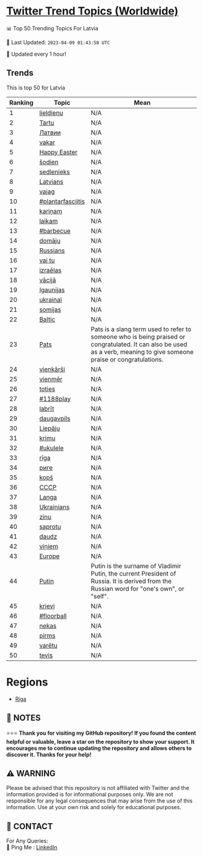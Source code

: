 [Twitter Trend Topics (Worldwide)](https://github.com/ErcinDedeoglu/Twitter-Trend-Topics)
==========


📊 Top 50 Trending Topics For Latvia

📆 Last Updated: `2023-04-09 01:43:50 UTC`

🔧 Updated every 1 hour!


## Trends

This is top 50 for Latvia

| Ranking | Topic | Mean |
| ------- | ------------ | ------------ |
| 1 | [lieldienu](http://twitter.com/search?q=lieldienu) | N/A |
| 2 | [Tartu](http://twitter.com/search?q=Tartu) | N/A |
| 3 | [Латвии](http://twitter.com/search?q=%d0%9b%d0%b0%d1%82%d0%b2%d0%b8%d0%b8) | N/A |
| 4 | [vakar](http://twitter.com/search?q=vakar) | N/A |
| 5 | [Happy Easter](http://twitter.com/search?q=Happy+Easter) | N/A |
| 6 | [šodien](http://twitter.com/search?q=%c5%a1odien) | N/A |
| 7 | [sedlenieks](http://twitter.com/search?q=sedlenieks) | N/A |
| 8 | [Latvians](http://twitter.com/search?q=Latvians) | N/A |
| 9 | [vajag](http://twitter.com/search?q=vajag) | N/A |
| 10 | [#plantarfasciitis](http://twitter.com/search?q=%23plantarfasciitis) | N/A |
| 11 | [kariņam](http://twitter.com/search?q=kari%c5%86am) | N/A |
| 12 | [laikam](http://twitter.com/search?q=laikam) | N/A |
| 13 | [#barbecue](http://twitter.com/search?q=%23barbecue) | N/A |
| 14 | [domāju](http://twitter.com/search?q=dom%c4%81ju) | N/A |
| 15 | [Russians](http://twitter.com/search?q=Russians) | N/A |
| 16 | [vai tu](http://twitter.com/search?q=vai+tu) | N/A |
| 17 | [izraēlas](http://twitter.com/search?q=izra%c4%93las) | N/A |
| 18 | [vācijā](http://twitter.com/search?q=v%c4%81cij%c4%81) | N/A |
| 19 | [Igaunijas](http://twitter.com/search?q=Igaunijas) | N/A |
| 20 | [ukrainai](http://twitter.com/search?q=ukrainai) | N/A |
| 21 | [somijas](http://twitter.com/search?q=somijas) | N/A |
| 22 | [Baltic](http://twitter.com/search?q=Baltic) | N/A |
| 23 | [Pats](http://twitter.com/search?q=Pats) | Pats is a slang term used to refer to someone who is being praised or congratulated. It can also be used as a verb, meaning to give someone praise or congratulations. |
| 24 | [vienkārši](http://twitter.com/search?q=vienk%c4%81r%c5%a1i) | N/A |
| 25 | [vienmēr](http://twitter.com/search?q=vienm%c4%93r) | N/A |
| 26 | [toties](http://twitter.com/search?q=toties) | N/A |
| 27 | [#1188play](http://twitter.com/search?q=%231188play) | N/A |
| 28 | [labrīt](http://twitter.com/search?q=labr%c4%abt) | N/A |
| 29 | [daugavpils](http://twitter.com/search?q=daugavpils) | N/A |
| 30 | [Liepāju](http://twitter.com/search?q=Liep%c4%81ju) | N/A |
| 31 | [krimu](http://twitter.com/search?q=krimu) | N/A |
| 32 | [#ukulele](http://twitter.com/search?q=%23ukulele) | N/A |
| 33 | [rīga](http://twitter.com/search?q=r%c4%abga) | N/A |
| 34 | [риге](http://twitter.com/search?q=%d1%80%d0%b8%d0%b3%d0%b5) | N/A |
| 35 | [kopš](http://twitter.com/search?q=kop%c5%a1) | N/A |
| 36 | [СССР](http://twitter.com/search?q=%d0%a1%d0%a1%d0%a1%d0%a0) | N/A |
| 37 | [Langa](http://twitter.com/search?q=Langa) | N/A |
| 38 | [Ukrainians](http://twitter.com/search?q=Ukrainians) | N/A |
| 39 | [zinu](http://twitter.com/search?q=zinu) | N/A |
| 40 | [saprotu](http://twitter.com/search?q=saprotu) | N/A |
| 41 | [daudz](http://twitter.com/search?q=daudz) | N/A |
| 42 | [viņiem](http://twitter.com/search?q=vi%c5%86iem) | N/A |
| 43 | [Europe](http://twitter.com/search?q=Europe) | N/A |
| 44 | [Putin](http://twitter.com/search?q=Putin) | Putin is the surname of Vladimir Putin, the current President of Russia. It is derived from the Russian word for "one's own", or "self". |
| 45 | [krievi](http://twitter.com/search?q=krievi) | N/A |
| 46 | [#floorball](http://twitter.com/search?q=%23floorball) | N/A |
| 47 | [nekas](http://twitter.com/search?q=nekas) | N/A |
| 48 | [pirms](http://twitter.com/search?q=pirms) | N/A |
| 49 | [varētu](http://twitter.com/search?q=var%c4%93tu) | N/A |
| 50 | [tevis](http://twitter.com/search?q=tevis) | N/A |



# Regions

* [Riga](</Latvia/Riga.md>)



## 📝 NOTES

⭐⭐⭐ **Thank you for visiting my GitHub repository! If you found the content helpful or valuable, leave a star on the repository to show your support. It encourages me to continue updating the repository and allows others to discover it. Thanks for your help!**


## ⚠️ WARNING

Please be advised that this repository is not affiliated with Twitter and the information provided is for informational purposes only. We are not responsible for any legal consequences that may arise from the use of this information. Use at your own risk and solely for educational purposes.


## 📨 CONTACT

 For Any Queries:  
            🏓 Ping Me : [LinkedIn](https://www.linkedin.com/in/ercindedeoglu/)

